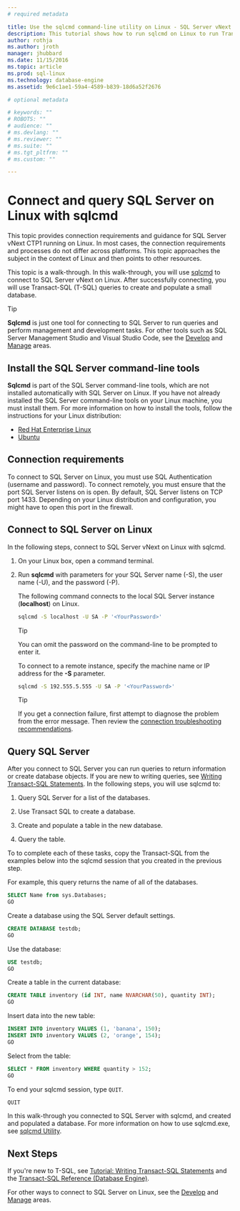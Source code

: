 ```yaml
---
# required metadata

title: Use the sqlcmd command-line utility on Linux - SQL Server vNext CTP1 | Microsoft Docs
description: This tutorial shows how to run sqlcmd on Linux to run Transact-SQL queries.
author: rothja 
ms.author: jroth 
manager: jhubbard
ms.date: 11/15/2016
ms.topic: article
ms.prod: sql-linux
ms.technology: database-engine
ms.assetid: 9e6c1ae1-59a4-4589-b839-18d6a52f2676

# optional metadata

# keywords: ""
# ROBOTS: ""
# audience: ""
# ms.devlang: ""
# ms.reviewer: ""
# ms.suite: ""
# ms.tgt_pltfrm: ""
# ms.custom: ""

---
```

# Connect and query SQL Server on Linux with sqlcmd

This topic provides connection requirements and guidance for SQL Server vNext CTP1 running on Linux. In most cases, the connection requirements and processes do not differ across platforms. This topic approaches the subject in the context of Linux and then points to other resources. 

This topic is a walk-through. In this walk-through, you will use [sqlcmd](https://msdn.microsoft.com/library/ms162773.aspx) to connect to SQL Server vNext on Linux. After successfully connecting, you will use Transact-SQL (T-SQL) queries to create and populate a small database.

> [!TIP]
> **Sqlcmd** is just one tool for connecting to SQL Server to run queries and perform management and development tasks. For other tools such as SQL Server Management Studio and Visual Studio Code, see the [Develop](sql-server-linux-develop-overview.md) and [Manage](sql-server-linux-management-overview.md) areas. 

## Install the SQL Server command-line tools

**Sqlcmd** is part of the SQL Server command-line tools, which are not installed automatically with SQL Server on Linux. If you have not already installed the SQL Server command-line tools on your Linux machine, you must install them. For more information on how to install the tools, follow the instructions for your Linux distribution:

- [Red Hat Enterprise Linux](sql-server-linux-setup-tools.md#RHEL)
- [Ubuntu](sql-server-linux-setup-tools.md#ubuntu)

## Connection requirements
To connect to SQL Server on Linux, you must use SQL Authentication (username and password). To connect remotely, you must ensure that the port SQL Server listens on is open. By default, SQL Server listens on TCP port 1433. Depending on your Linux distribution and configuration, you might have to open this port in the firewall. 

## Connect to SQL Server on Linux

In the following steps, connect to SQL Server vNext on Linux with sqlcmd.

1. On your Linux box, open a command terminal.

2. Run **sqlcmd** with parameters for your SQL Server name (-S), the user name (-U), and the password (-P). 

   The following command connects to the local SQL Server instance (**localhost**) on Linux.

   ```bash
   sqlcmd -S localhost -U SA -P '<YourPassword>'
   ```

   > [!TIP]
   > You can omit the password on the command-line to be prompted to enter it.

   To connect to a remote instance, specify the machine name or IP address for the **-S** parameter. 

   ```bash
   sqlcmd -S 192.555.5.555 -U SA -P '<YourPassword>'
   ```

   > [!TIP]
   > If you get a connection failure, first attempt to diagnose the problem from the error message. Then review the [connection troubleshooting recommendations](sql-server-linux-connect-and-query.md#troubleshoot).

## Query SQL Server

After you connect to SQL Server you can run queries to return information or create database objects. If you are new to writing queries, see [Writing Transact-SQL Statements](https://msdn.microsoft.com/library/ms365303.aspx). In the following steps, you will use sqlcmd to:

1. Query SQL Server for a list of the databases.

1. Use Transact SQL to create a database.

1. Create and populate a table in the new database. 

1. Query the table.

To to complete each of these tasks, copy the Transact-SQL from the examples below into the sqlcmd session that you created in the previous step. 

For example, this query returns the name of all of the databases.

```sql
SELECT Name from sys.Databases;
GO
```

Create a database using the SQL Server default settings.

```sql
CREATE DATABASE testdb;
GO
```

Use the database:

```sql
USE testdb;
GO
```

Create a table in the current database:

```sql
CREATE TABLE inventory (id INT, name NVARCHAR(50), quantity INT);
GO
```

Insert data into the new table:

```sql
INSERT INTO inventory VALUES (1, 'banana', 150);
INSERT INTO inventory VALUES (2, 'orange', 154);
GO
```

Select from the table:

```sql
SELECT * FROM inventory WHERE quantity > 152;
GO
```

To end your sqlcmd session, type `QUIT`.

```sql
QUIT
```

In this walk-through you connected to SQL Server with sqlcmd, and created and populated a database. For more information on how to use sqlcmd.exe, see [sqlcmd Utility](https://msdn.microsoft.com/library/ms162773.aspx).

## Next Steps

If you're new to T-SQL, see [Tutorial: Writing Transact-SQL Statements](https://msdn.microsoft.com/library/ms365303.aspx) and the [Transact-SQL Reference (Database Engine)](https://msdn.microsoft.com/library/bb510741.aspx).

For other ways to connect to SQL Server on Linux, see the [Develop](sql-server-linux-develop-overview.md) and [Manage](sql-server-linux-management-overview.md) areas. 


